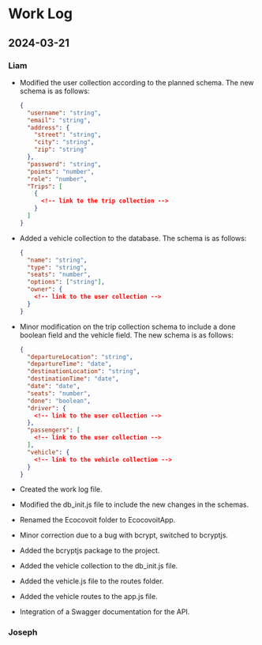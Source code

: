 # Work Log

## 2024-03-21

### Liam

- Modified the user collection according to the planned schema. The new schema is as follows:

  ```json
  {
    "username": "string",
    "email": "string",
    "address": {
      "street": "string",
      "city": "string",
      "zip": "string"
    },
    "password": "string",
    "points": "number",
    "role": "number",
    "Trips": [
      {
        <!-- link to the trip collection -->
      }
    ]
  }
  ```

- Added a vehicle collection to the database. The schema is as follows:

  ```json
  {
    "name": "string",
    "type": "string",
    "seats": "number",
    "options": ["string"],
    "owner": {
      <!-- link to the user collection -->
    }
  }
  ```

- Minor modification on the trip collection schema to include a done boolean field and the vehicle field. The new schema is as follows:

  ```json
  {
    "departureLocation": "string",
    "departureTime": "date",
    "destinationLocation": "string",
    "destinationTime": "date",
    "date": "date",
    "seats": "number",
    "done": "boolean",
    "driver": {
      <!-- link to the user collection -->
    },
    "passengers": [
      <!-- link to the user collection -->
    ],
    "vehicle": {
      <!-- link to the vehicle collection -->
    }
  }
  ```

- Created the work log file.
- Modified the db_init.js file to include the new changes in the schemas.
- Renamed the Ecocovoit folder to EcocovoitApp.
- Minor correction due to a bug with bcrypt, switched to bcryptjs.
- Added the bcryptjs package to the project.
- Added the vehicle collection to the db_init.js file.
- Added the vehicle.js file to the routes folder.
- Added the vehicle routes to the app.js file.
- Integration of a Swagger documentation for the API.

### Joseph
